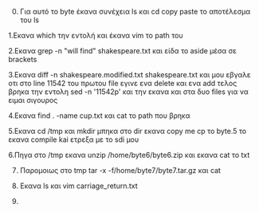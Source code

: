 0. Για αυτό το byte έκανα συνέχεια ls και cd copy paste το αποτέλεσμα του ls

1.Εκανα which την εντολή και έκανα vim το path του

2.Εκανα grep -n "will find" shakespeare.txt και είδα το aside μέσα σε brackets

3.Εκανα diff -n shakespeare.modified.txt shakespeare.txt και μου εβγαλε οτι στο line 11542 του πρωτου file εγινε ενα delete και ενα add τελος βρηκα την εντολη sed -n '11542p' και την εκανα και στα δυο files για να ειμαι σιγουρος

4.Εκανα find . -name cup.txt και cat το path που βρηκα

5.Εκανα cd /tmp και mkdir μπηκα στο dir εκανα copy me cp το byte.5 το εκανα compile kai ετρεξα με το sdi μου

6.Πηγα στο /tmp εκανα unzip /home/byte6/byte6.zip και εκανα cat το txt

7. Παρομοιως στο tmp  tar -x -f/home/byte7/byte7.tar.gz και cat

8. Εκανα ls και vim carriage_return.txt 

9.
